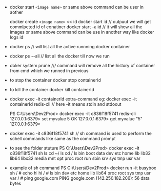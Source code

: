 - docker start `<image name>` or same above command can be user in aother

  docker create `<image name>`
  << id
  docker start id // outpuut we will get commlpeted id of conatiner
  docker start -a id // it will show all the images
  or
  same above command can be use in another way like docker logs id

- docker ps // will list all the active runnning docker container

- docker ps --all // list all the docker till now we run

- doker system prune /// command will remove all the history of container from cmd which we runned in previous

- to stop the container
  docker stop containerId

- to kill the container
  docker kill containerId

- docker exec -it containerId extra-command
  eg: docker exec -it containerId redis-cli // here -it means stdin and stdoout

  PS C:\Users\Dev2Prod> docker exec -it c836f18f5741 redis-cli
  127.0.0.1:6379> set myvalue 5
  OK
  127.0.0.1:6379> get myvalue
  "5"
  127.0.0.1:6379>

- docker exec -it c836f18f5741 sh // sh command is used to perform the schell commands like same as the command prompt

- to see the folder stuture
  PS C:\Users\Dev2Prod> docker exec -it c836f18f5741 sh
  ls
  cd ~/
  ls
  cd /
  ls
  bin boot data dev etc home lib lib32 lib64 libx32 media mnt opt proc root run sbin srv sys tmp usr var

- example of sh command
  PS C:\Users\Dev2Prod> docker run -it busybox sh
  / # echo hi
  hi
  / # ls
  bin dev etc home lib lib64 proc root sys tmp usr var
  / # ping google.com
  PING google.com (142.250.182.206): 56 data bytes
